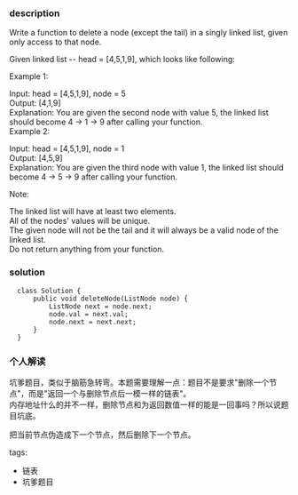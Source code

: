 ### description      
  Write a function to delete a node (except the tail) in a singly linked list, given only access to that node.    
      
  Given linked list -- head = [4,5,1,9], which looks like following:    
      
       
      
  Example 1:    
      
  Input: head = [4,5,1,9], node = 5    
  Output: [4,1,9]    
  Explanation: You are given the second node with value 5, the linked list should become 4 -> 1 -> 9 after calling your function.    
  Example 2:    
      
  Input: head = [4,5,1,9], node = 1    
  Output: [4,5,9]    
  Explanation: You are given the third node with value 1, the linked list should become 4 -> 5 -> 9 after calling your function.    
       
      
  Note:    
      
  The linked list will have at least two elements.    
  All of the nodes' values will be unique.    
  The given node will not be the tail and it will always be a valid node of the linked list.    
  Do not return anything from your function.    
      
      
### solution      
```      
  class Solution {    
      public void deleteNode(ListNode node) {    
          ListNode next = node.next;    
          node.val = next.val;    
          node.next = next.next;    
      }    
  }    
```      
      
### 个人解读      
  坑爹题目，类似于脑筋急转弯。本题需要理解一点：题目不是要求"删除一个节点"，而是"返回一个与删除节点后一模一样的链表"。    
  内存地址什么的并不一样，删除节点和为返回数值一样的能是一回事吗？所以说题目坑底。    
      
  把当前节点伪造成下一个节点，然后删除下一个节点。    
      
      
tags:      
  -  链表    
  -  坑爹题目     
